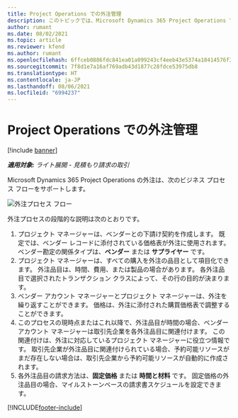 ```yaml
---
title: Project Operations での外注管理
description: このトピックでは、Microsoft Dynamics 365 Project Operations でのエンドツーエンドの外注管理プロセスの概要について説明しています。
author: rumant
ms.date: 08/02/2021
ms.topic: article
ms.reviewer: kfend
ms.author: rumant
ms.openlocfilehash: 6ffceb0886fdc841ea01a099243cf4eeb43e5374a18414576f3639a3e50857fd
ms.sourcegitcommit: 7f8d1e7a16af769adb43d1877c28fdce53975db8
ms.translationtype: HT
ms.contentlocale: ja-JP
ms.lasthandoff: 08/06/2021
ms.locfileid: "6994237"
---
```

# <a name="subcontract-management-in-project-operations"></a>Project Operations での外注管理

[!include [banner](../../includes/dataverse-preview.md)]

_**適用対象:** ライト展開 - 見積もり請求の取引_

Microsoft Dynamics 365 Project Operations の外注は、次のビジネス プロセス フローをサポートします。

![外注プロセス フロー](../media/SubcontractingProcessFlow.png)

外注プロセスの段階的な説明は次のとおりです。

1. プロジェクト マネージャーは、ベンダーとの下請け契約を作成します。 既定では、ベンダー レコードに添付されている価格表が外注に使用されます。 ベンダー勘定の関係タイプは、**ベンダー** または **サプライヤー** です。
2. プロジェクト マネージャーは、すべての購入を外注の品目として項目化できます。 外注品目は、時間、費用、または製品の場合があります。 各外注品目で選択されたトランザクション クラスによって、その行の目的が決まります。
3. ベンダー アカウント マネージャーとプロジェクト マネージャーは、外注を繰り返すことができます。 価格は、外注に添付された購買価格表で調整することができます。
4. このプロセスの現時点またはこれ以降で、外注品目が時間の場合、ベンダー アカウント マネージャーは取引先企業を各外注品目に関連付けます。 この関連付けは、外注に対応しているプロジェクト マネージャーに役立つ情報です。 取引先企業が外注品目に関連付けられている場合、予約可能リソースがまだ存在しない場合は、取引先企業から予約可能リソースが自動的に作成されます。
5. 各外注品目の請求方法は、**固定価格** または **時間と材料** です。 固定価格の外注品目の場合、マイルストーンベースの請求書スケジュールを設定できます。

[!INCLUDE[footer-include](../../includes/footer-banner.md)]

